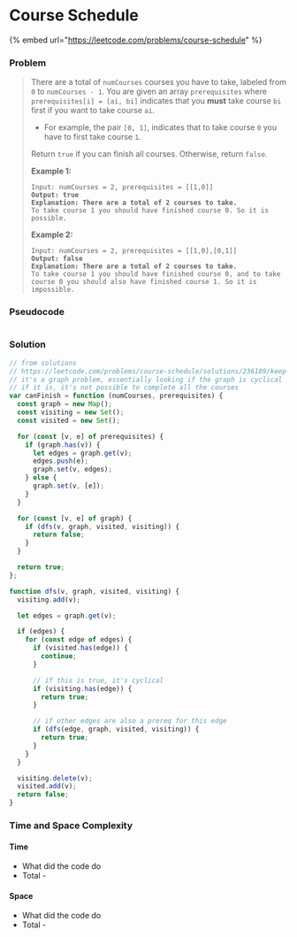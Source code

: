 # Course Schedule

{% embed url="https://leetcode.com/problems/course-schedule" %}

### Problem

> There are a total of `numCourses` courses you have to take, labeled from `0` to `numCourses - 1`. You are given an array `prerequisites` where `prerequisites[i] = [ai, bi]` indicates that you **must** take course `bi` first if you want to take course `ai`.
>
> * For example, the pair `[0, 1]`, indicates that to take course `0` you have to first take course `1`.
>
> Return `true` if you can finish all courses. Otherwise, return `false`.
>
> &#x20;
>
> **Example 1:**
>
> <pre><code>Input: numCourses = 2, prerequisites = [[1,0]]
> <strong>Output: true
> </strong><strong>Explanation: There are a total of 2 courses to take. 
> </strong>To take course 1 you should have finished course 0. So it is possible.</code></pre>
>
> **Example 2:**
>
> <pre data-overflow="wrap"><code>Input: numCourses = 2, prerequisites = [[1,0],[0,1]]
> <strong>Output: false
> </strong><strong>Explanation: There are a total of 2 courses to take. 
> </strong>To take course 1 you should have finished course 0, and to take course 0 you should also have finished course 1. So it is impossible.</code></pre>

### Pseudocode

```
```

### Solution

```javascript
// from solutions
// https://leetcode.com/problems/course-schedule/solutions/236109/keep-it-simple-dfs/
// it's a graph problem, essentially looking if the graph is cyclical
// if it is, it's not possible to complete all the courses
var canFinish = function (numCourses, prerequisites) {
  const graph = new Map();
  const visiting = new Set();
  const visited = new Set();

  for (const [v, e] of prerequisites) {
    if (graph.has(v)) {
      let edges = graph.get(v);
      edges.push(e);
      graph.set(v, edges);
    } else {
      graph.set(v, [e]);
    }
  }

  for (const [v, e] of graph) {
    if (dfs(v, graph, visited, visiting)) {
      return false;
    }
  }

  return true;
};

function dfs(v, graph, visited, visiting) {
  visiting.add(v);

  let edges = graph.get(v);

  if (edges) {
    for (const edge of edges) {
      if (visited.has(edge)) {
        continue;
      }

      // if this is true, it's cyclical
      if (visiting.has(edge)) {
        return true;
      }

      // if other edges are also a prereq for this edge
      if (dfs(edge, graph, visited, visiting)) {
        return true;
      }
    }
  }

  visiting.delete(v);
  visited.add(v);
  return false;
}

```

### Time and Space Complexity

#### Time

* What did the code do
* Total -

#### Space

* What did the code do
* Total -
